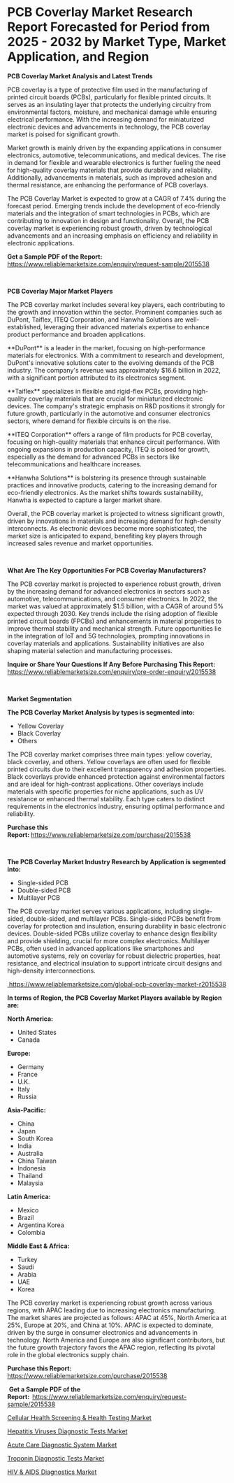 <p><h1>PCB Coverlay Market Research Report Forecasted for Period from 2025 -  2032 by Market Type, Market Application, and Region</h1></p><p><strong>PCB Coverlay Market Analysis and Latest Trends</strong></p>
<p><p>PCB coverlay is a type of protective film used in the manufacturing of printed circuit boards (PCBs), particularly for flexible printed circuits. It serves as an insulating layer that protects the underlying circuitry from environmental factors, moisture, and mechanical damage while ensuring electrical performance. With the increasing demand for miniaturized electronic devices and advancements in technology, the PCB coverlay market is poised for significant growth.</p><p>Market growth is mainly driven by the expanding applications in consumer electronics, automotive, telecommunications, and medical devices. The rise in demand for flexible and wearable electronics is further fueling the need for high-quality coverlay materials that provide durability and reliability. Additionally, advancements in materials, such as improved adhesion and thermal resistance, are enhancing the performance of PCB coverlays.</p><p>The PCB Coverlay Market is expected to grow at a CAGR of 7.4% during the forecast period. Emerging trends include the development of eco-friendly materials and the integration of smart technologies in PCBs, which are contributing to innovation in design and functionality. Overall, the PCB coverlay market is experiencing robust growth, driven by technological advancements and an increasing emphasis on efficiency and reliability in electronic applications.</p></p>
<p><strong>Get a Sample PDF of the Report:&nbsp;</strong> <a href="https://www.reliablemarketsize.com/enquiry/request-sample/2015538?utm_campaign=2795&utm_medium=2&utm_source=Github&utm_content=ia&utm_term=06042025&utm_id=pcb-coverlay">https://www.reliablemarketsize.com/enquiry/request-sample/2015538</a></p>
<p>&nbsp;</p>
<p><strong>PCB Coverlay Major Market Players</strong></p>
<p><p>The PCB coverlay market includes several key players, each contributing to the growth and innovation within the sector. Prominent companies such as DuPont, Taiflex, ITEQ Corporation, and Hanwha Solutions are well-established, leveraging their advanced materials expertise to enhance product performance and broaden applications.</p><p>**DuPont** is a leader in the market, focusing on high-performance materials for electronics. With a commitment to research and development, DuPont's innovative solutions cater to the evolving demands of the PCB industry. The company's revenue was approximately $16.6 billion in 2022, with a significant portion attributed to its electronics segment.</p><p>**Taiflex** specializes in flexible and rigid-flex PCBs, providing high-quality coverlay materials that are crucial for miniaturized electronic devices. The company's strategic emphasis on R&D positions it strongly for future growth, particularly in the automotive and consumer electronics sectors, where demand for flexible circuits is on the rise.</p><p>**ITEQ Corporation** offers a range of film products for PCB coverlay, focusing on high-quality materials that enhance circuit performance. With ongoing expansions in production capacity, ITEQ is poised for growth, especially as the demand for advanced PCBs in sectors like telecommunications and healthcare increases.</p><p>**Hanwha Solutions** is bolstering its presence through sustainable practices and innovative products, catering to the increasing demand for eco-friendly electronics. As the market shifts towards sustainability, Hanwha is expected to capture a larger market share.</p><p>Overall, the PCB coverlay market is projected to witness significant growth, driven by innovations in materials and increasing demand for high-density interconnects. As electronic devices become more sophisticated, the market size is anticipated to expand, benefiting key players through increased sales revenue and market opportunities.</p></p>
<p>&nbsp;</p>
<p><strong>What Are The Key Opportunities For PCB Coverlay Manufacturers?</strong></p>
<p><p>The PCB coverlay market is projected to experience robust growth, driven by the increasing demand for advanced electronics in sectors such as automotive, telecommunications, and consumer electronics. In 2022, the market was valued at approximately $1.5 billion, with a CAGR of around 5% expected through 2030. Key trends include the rising adoption of flexible printed circuit boards (FPCBs) and enhancements in material properties to improve thermal stability and mechanical strength. Future opportunities lie in the integration of IoT and 5G technologies, prompting innovations in coverlay materials and applications. Sustainability initiatives are also shaping material selection and manufacturing processes.</p></p>
<p><strong>Inquire or Share Your Questions If Any Before Purchasing This Report:</strong> <a href="https://www.reliablemarketsize.com/enquiry/pre-order-enquiry/2015538?utm_campaign=2795&utm_medium=2&utm_source=Github&utm_content=ia&utm_term=06042025&utm_id=pcb-coverlay">https://www.reliablemarketsize.com/enquiry/pre-order-enquiry/2015538</a></p>
<p>&nbsp;</p>
<p><strong>Market Segmentation</strong></p>
<p><strong>The PCB Coverlay Market Analysis by types is segmented into:</strong></p>
<p><ul><li>Yellow Coverlay</li><li>Black Coverlay</li><li>Others</li></ul></p>
<p><p>The PCB coverlay market comprises three main types: yellow coverlay, black coverlay, and others. Yellow coverlays are often used for flexible printed circuits due to their excellent transparency and adhesion properties. Black coverlays provide enhanced protection against environmental factors and are ideal for high-contrast applications. Other coverlays include materials with specific properties for niche applications, such as UV resistance or enhanced thermal stability. Each type caters to distinct requirements in the electronics industry, ensuring optimal performance and reliability.</p></p>
<p><strong>Purchase this Report:&nbsp;</strong><a href="https://www.reliablemarketsize.com/purchase/2015538?utm_campaign=2795&utm_medium=2&utm_source=Github&utm_content=ia&utm_term=06042025&utm_id=pcb-coverlay">https://www.reliablemarketsize.com/purchase/2015538</a></p>
<p>&nbsp;</p>
<p><strong>The PCB Coverlay Market Industry Research by Application is segmented into:</strong></p>
<p><ul><li>Single-sided PCB</li><li>Double-sided PCB</li><li>Multilayer PCB</li></ul></p>
<p><p>The PCB coverlay market serves various applications, including single-sided, double-sided, and multilayer PCBs. Single-sided PCBs benefit from coverlay for protection and insulation, ensuring durability in basic electronic devices. Double-sided PCBs utilize coverlay to enhance design flexibility and provide shielding, crucial for more complex electronics. Multilayer PCBs, often used in advanced applications like smartphones and automotive systems, rely on coverlay for robust dielectric properties, heat resistance, and electrical insulation to support intricate circuit designs and high-density interconnections.</p></p>
<p><a href="https://www.reliablemarketsize.com/global-pcb-coverlay-market-r2015538?utm_campaign=2795&utm_medium=2&utm_source=Github&utm_content=ia&utm_term=06042025&utm_id=pcb-coverlay">&nbsp;https://www.reliablemarketsize.com/global-pcb-coverlay-market-r2015538</a></p>
<p><strong>In terms of Region, the PCB Coverlay Market Players available by Region are:</strong></p>
<p>
    <p> <strong> North America: </strong>
        <ul>
            <li>United States</li>
            <li>Canada</li>
        </ul>
        </p> 
    <p> <strong> Europe: </strong>
        <ul>
            <li>Germany</li>
            <li>France</li>
            <li>U.K.</li>
            <li>Italy</li>
            <li>Russia</li>
        </ul>
        </p> 
    <p> <strong> Asia-Pacific: </strong>
        <ul>
            <li>China</li>
            <li>Japan</li>
            <li>South Korea</li>
            <li>India</li>
            <li>Australia</li>
            <li>China Taiwan</li>
            <li>Indonesia</li>
            <li>Thailand</li>
            <li>Malaysia</li>
        </ul>
        </p> 
    <p> <strong> Latin America: </strong>
        <ul>
            <li>Mexico</li>
            <li>Brazil</li>
            <li>Argentina Korea</li>
            <li>Colombia</li>
        </ul>
        </p> 
    <p> <strong> Middle East & Africa: </strong>
        <ul>
            <li>Turkey</li>
            <li>Saudi</li>
            <li>Arabia</li>
            <li>UAE</li>
            <li>Korea</li>
        </ul>
    </p>
    </p>
<p><p>The PCB coverlay market is experiencing robust growth across various regions, with APAC leading due to increasing electronics manufacturing. The market shares are projected as follows: APAC at 45%, North America at 25%, Europe at 20%, and China at 10%. APAC is expected to dominate, driven by the surge in consumer electronics and advancements in technology. North America and Europe are also significant contributors, but the future growth trajectory favors the APAC region, reflecting its pivotal role in the global electronics supply chain.</p></p>
<p><strong>Purchase this Report: </strong><a href="https://www.reliablemarketsize.com/purchase/2015538?utm_campaign=2795&utm_medium=2&utm_source=Github&utm_content=ia&utm_term=06042025&utm_id=pcb-coverlay">https://www.reliablemarketsize.com/purchase/2015538</a></p>
<p>&nbsp;<strong>Get a Sample PDF of the Report:&nbsp;&nbsp;</strong><a href="https://www.reliablemarketsize.com/enquiry/request-sample/2015538?utm_campaign=2795&utm_medium=2&utm_source=Github&utm_content=ia&utm_term=06042025&utm_id=pcb-coverlay">https://www.reliablemarketsize.com/enquiry/request-sample/2015538</a></p>
<p><strong></strong></p>
<p><p><a href="https://www.linkedin.com/pulse/cellular-health-screening-testing-market-trends-forecast-qwhoc?utm_campaign=2795&utm_medium=2&utm_source=Github&utm_content=ia&utm_term=06042025&utm_id=pcb-coverlay">Cellular Health Screening & Health Testing Market</a></p><p><a href="https://www.linkedin.com/pulse/financial-overview-market-analysis-hepatitis-viruses-4ti3c?utm_campaign=2795&utm_medium=2&utm_source=Github&utm_content=ia&utm_term=06042025&utm_id=pcb-coverlay">Hepatitis Viruses Diagnostic Tests Market</a></p><p><a href="https://www.linkedin.com/pulse/in-depth-analysis-acute-care-diagnostic-system-market-size-y0fcc?utm_campaign=2795&utm_medium=2&utm_source=Github&utm_content=ia&utm_term=06042025&utm_id=pcb-coverlay">Acute Care Diagnostic System Market</a></p><p><a href="https://www.linkedin.com/pulse/troponin-diagnostic-tests-market-growth-outlook-42cagr-challenges-itogc?utm_campaign=2795&utm_medium=2&utm_source=Github&utm_content=ia&utm_term=06042025&utm_id=pcb-coverlay">Troponin Diagnostic Tests Market</a></p><p><a href="https://www.linkedin.com/pulse/projected-growth-hiv-aids-diagnostics-market-size-scope-hwk5c?utm_campaign=2795&utm_medium=2&utm_source=Github&utm_content=ia&utm_term=06042025&utm_id=pcb-coverlay">HIV & AIDS Diagnostics Market</a></p></p>